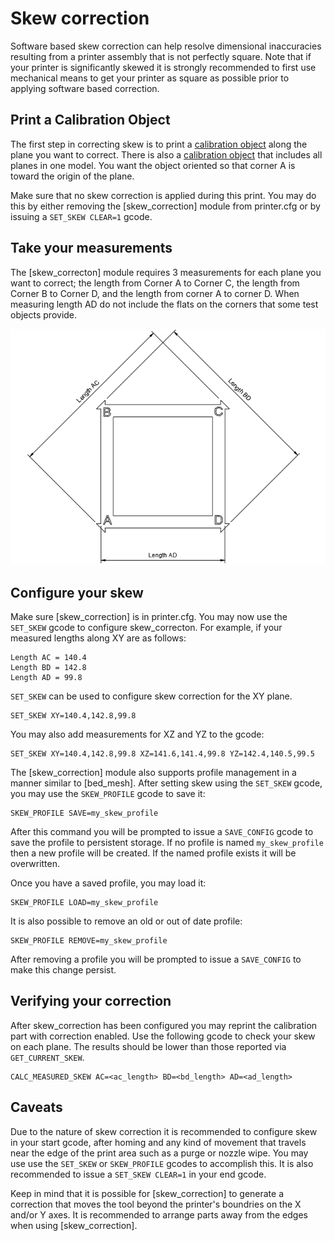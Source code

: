 # Skew correction

Software based skew correction can help resolve dimensional inaccuracies
resulting from a printer assembly that is not perfectly square. Note that if
your printer is significantly skewed it is strongly recommended to first use
mechanical means to get your printer as square as possible prior to applying
software based correction.

## Print a Calibration Object

The first step in correcting skew is to print a
[calibration object](https://www.thingiverse.com/thing:2563185/files) along the
plane you want to correct. There is also a
[calibration object](https://www.thingiverse.com/thing:2972743) that includes
all planes in one model. You want the object oriented so that corner A is toward
the origin of the plane.

Make sure that no skew correction is applied during this print. You may do this
by either removing the \[skew_correction\] module from printer.cfg or by issuing
a `SET_SKEW CLEAR=1` gcode.

## Take your measurements

The \[skew_correcton\] module requires 3 measurements for each plane you want to
correct; the length from Corner A to Corner C, the length from Corner B to
Corner D, and the length from corner A to corner D. When measuring length AD do
not include the flats on the corners that some test objects provide.

![skew_lengths](img/skew_lengths.png)

## Configure your skew

Make sure \[skew_correction\] is in printer.cfg. You may now use the `SET_SKEW`
gcode to configure skew_correcton. For example, if your measured lengths along
XY are as follows:

```
Length AC = 140.4
Length BD = 142.8
Length AD = 99.8
```

`SET_SKEW` can be used to configure skew correction for the XY plane.

```
SET_SKEW XY=140.4,142.8,99.8
```

You may also add measurements for XZ and YZ to the gcode:

```
SET_SKEW XY=140.4,142.8,99.8 XZ=141.6,141.4,99.8 YZ=142.4,140.5,99.5
```

The \[skew_correction\] module also supports profile management in a manner
similar to \[bed_mesh\]. After setting skew using the `SET_SKEW` gcode, you may
use the `SKEW_PROFILE` gcode to save it:

```
SKEW_PROFILE SAVE=my_skew_profile
```

After this command you will be prompted to issue a `SAVE_CONFIG` gcode to save
the profile to persistent storage. If no profile is named `my_skew_profile` then
a new profile will be created. If the named profile exists it will be
overwritten.

Once you have a saved profile, you may load it:

```
SKEW_PROFILE LOAD=my_skew_profile
```

It is also possible to remove an old or out of date profile:

```
SKEW_PROFILE REMOVE=my_skew_profile
```

After removing a profile you will be prompted to issue a `SAVE_CONFIG` to make
this change persist.

## Verifying your correction

After skew_correction has been configured you may reprint the calibration part
with correction enabled. Use the following gcode to check your skew on each
plane. The results should be lower than those reported via `GET_CURRENT_SKEW`.

```
CALC_MEASURED_SKEW AC=<ac_length> BD=<bd_length> AD=<ad_length>
```

## Caveats

Due to the nature of skew correction it is recommended to configure skew in your
start gcode, after homing and any kind of movement that travels near the edge of
the print area such as a purge or nozzle wipe. You may use use the `SET_SKEW` or
`SKEW_PROFILE` gcodes to accomplish this. It is also recommended to issue a
`SET_SKEW CLEAR=1` in your end gcode.

Keep in mind that it is possible for \[skew_correction\] to generate a
correction that moves the tool beyond the printer's boundries on the X and/or Y
axes. It is recommended to arrange parts away from the edges when using
\[skew_correction\].
